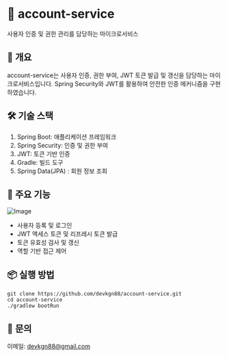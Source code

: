 # 🔐 account-service
사용자 인증 및 권한 관리를 담당하는 마이크로서비스

## 🧩 개요
account-service는 사용자 인증, 권한 부여, JWT 토큰 발급 및 갱신을 담당하는 마이크로서비스입니다. 
Spring Security와 JWT를 활용하여 안전한 인증 메커니즘을 구현하였습니다.

## 🛠 기술 스택
1. Spring Boot: 애플리케이션 프레임워크
2. Spring Security: 인증 및 권한 부여
3. JWT: 토큰 기반 인증
4. Gradle: 빌드 도구
5. Spring Data(JPA) : 회원 정보 조회

## 🚀 주요 기능
![Image](https://github.com/user-attachments/assets/38b24951-ddfc-4366-9545-5c22b6afc328)
* 사용자 등록 및 로그인
* JWT 액세스 토큰 및 리프레시 토큰 발급
* 토큰 유효성 검사 및 갱신
* 역할 기반 접근 제어

## 📦 실행 방법
```
git clone https://github.com/devkgn88/account-service.git
cd account-service
./gradlew bootRun
```
## 📧 문의
이메일: devkgn88@gmail.com
